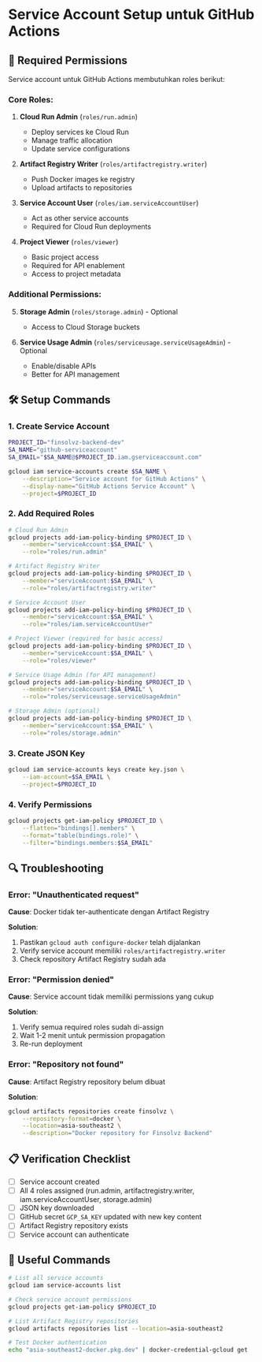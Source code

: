 # Service Account Setup untuk GitHub Actions

## 🔐 Required Permissions

Service account untuk GitHub Actions membutuhkan roles berikut:

### Core Roles:
1. **Cloud Run Admin** (`roles/run.admin`)
   - Deploy services ke Cloud Run
   - Manage traffic allocation
   - Update service configurations

2. **Artifact Registry Writer** (`roles/artifactregistry.writer`)
   - Push Docker images ke registry
   - Upload artifacts to repositories

3. **Service Account User** (`roles/iam.serviceAccountUser`)
   - Act as other service accounts
   - Required for Cloud Run deployments

4. **Project Viewer** (`roles/viewer`)
   - Basic project access
   - Required for API enablement
   - Access to project metadata

### Additional Permissions:
5. **Storage Admin** (`roles/storage.admin`) - Optional
   - Access to Cloud Storage buckets

6. **Service Usage Admin** (`roles/serviceusage.serviceUsageAdmin`) - Optional
   - Enable/disable APIs
   - Better for API management

## 🛠️ Setup Commands

### 1. Create Service Account
```bash
PROJECT_ID="finsolvz-backend-dev"
SA_NAME="github-serviceaccount"
SA_EMAIL="$SA_NAME@$PROJECT_ID.iam.gserviceaccount.com"

gcloud iam service-accounts create $SA_NAME \
    --description="Service account for GitHub Actions" \
    --display-name="GitHub Actions Service Account" \
    --project=$PROJECT_ID
```

### 2. Add Required Roles
```bash
# Cloud Run Admin
gcloud projects add-iam-policy-binding $PROJECT_ID \
    --member="serviceAccount:$SA_EMAIL" \
    --role="roles/run.admin"

# Artifact Registry Writer
gcloud projects add-iam-policy-binding $PROJECT_ID \
    --member="serviceAccount:$SA_EMAIL" \
    --role="roles/artifactregistry.writer"

# Service Account User  
gcloud projects add-iam-policy-binding $PROJECT_ID \
    --member="serviceAccount:$SA_EMAIL" \
    --role="roles/iam.serviceAccountUser"

# Project Viewer (required for basic access)
gcloud projects add-iam-policy-binding $PROJECT_ID \
    --member="serviceAccount:$SA_EMAIL" \
    --role="roles/viewer"

# Service Usage Admin (for API management)
gcloud projects add-iam-policy-binding $PROJECT_ID \
    --member="serviceAccount:$SA_EMAIL" \
    --role="roles/serviceusage.serviceUsageAdmin"

# Storage Admin (optional)
gcloud projects add-iam-policy-binding $PROJECT_ID \
    --member="serviceAccount:$SA_EMAIL" \
    --role="roles/storage.admin"
```

### 3. Create JSON Key
```bash
gcloud iam service-accounts keys create key.json \
    --iam-account=$SA_EMAIL \
    --project=$PROJECT_ID
```

### 4. Verify Permissions
```bash
gcloud projects get-iam-policy $PROJECT_ID \
    --flatten="bindings[].members" \
    --format="table(bindings.role)" \
    --filter="bindings.members:$SA_EMAIL"
```

## 🔍 Troubleshooting

### Error: "Unauthenticated request"
**Cause**: Docker tidak ter-authenticate dengan Artifact Registry

**Solution**:
1. Pastikan `gcloud auth configure-docker` telah dijalankan
2. Verify service account memiliki `roles/artifactregistry.writer`
3. Check repository Artifact Registry sudah ada

### Error: "Permission denied"
**Cause**: Service account tidak memiliki permissions yang cukup

**Solution**:
1. Verify semua required roles sudah di-assign
2. Wait 1-2 menit untuk permission propagation
3. Re-run deployment

### Error: "Repository not found"
**Cause**: Artifact Registry repository belum dibuat

**Solution**:
```bash
gcloud artifacts repositories create finsolvz \
    --repository-format=docker \
    --location=asia-southeast2 \
    --description="Docker repository for Finsolvz Backend"
```

## 📋 Verification Checklist

- [ ] Service account created
- [ ] All 4 roles assigned (run.admin, artifactregistry.writer, iam.serviceAccountUser, storage.admin)
- [ ] JSON key downloaded
- [ ] GitHub secret `GCP_SA_KEY` updated with new key content
- [ ] Artifact Registry repository exists
- [ ] Service account can authenticate

## 🔗 Useful Commands

```bash
# List all service accounts
gcloud iam service-accounts list

# Check service account permissions
gcloud projects get-iam-policy $PROJECT_ID

# List Artifact Registry repositories
gcloud artifacts repositories list --location=asia-southeast2

# Test Docker authentication
echo "asia-southeast2-docker.pkg.dev" | docker-credential-gcloud get
```
